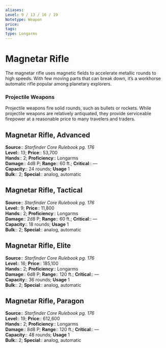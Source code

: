 ```yaml
---
aliases: 
Level: 9 / 13 / 16 / 19
Notetype: Weapon
price: 
tags: 
type: Longarms
---
```


# Magnetar Rifle

The magnetar rifle uses magnetic fields to accelerate metallic rounds to high speeds. With few moving parts that can break down, it’s a workhorse automatic rifle popular among planetary explorers.

### Projectile Weapons

Projectile weapons fire solid rounds, such as bullets or rockets. While projectile weapons are relatively antiquated, they provide serviceable firepower at a reasonable price to many travelers and traders.  

## Magnetar Rifle, Advanced

**Source**:: _Starfinder Core Rulebook pg. 176_  
**Level**:: 13;
**Price**:: 53,700  
**Hands**:: 2;
**Proficiency**:: Longarms  
**Damage**:: 4d8 P; **Range**:: 60 ft.;
**Critical**:: —  
**Capacity**:: 24 rounds; **Usage** 1  
**Bulk**:: 2;
**Special**:: analog, automatic

## Magnetar Rifle, Tactical

**Source**:: _Starfinder Core Rulebook pg. 176_  
**Level**:: 9;
**Price**:: 11,800  
**Hands**:: 2;
**Proficiency**:: Longarms  
**Damage**:: 2d8 P; **Range**:: 60 ft.;
**Critical**:: —  
**Capacity**:: 18 rounds; **Usage** 1  
**Bulk**:: 2;
**Special**:: analog, automatic

## Magnetar Rifle, Elite

**Source**:: _Starfinder Core Rulebook pg. 176_  
**Level**:: 16;
**Price**:: 185,100  
**Hands**:: 2;
**Proficiency**:: Longarms  
**Damage**:: 6d8 P; **Range**:: 120 ft.;
**Critical**:: —  
**Capacity**:: 36 rounds; **Usage** 1  
**Bulk**:: 2;
**Special**:: analog, automatic

## Magnetar Rifle, Paragon

**Source**:: _Starfinder Core Rulebook pg. 176_  
**Level**:: 19;
**Price**:: 612,600  
**Hands**:: 2;
**Proficiency**:: Longarms  
**Damage**:: 8d8 P; **Range**:: 120 ft.;
**Critical**:: —  
**Capacity**:: 48 rounds; **Usage** 1  
**Bulk**:: 2;
**Special**:: analog, automatic
